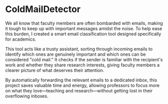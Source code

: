 # ColdMailDetector
We all know that faculty members are often bombarded with emails, making it tough to keep up with important messages amidst the noise. To help ease this burden, I created a smart email classification tool designed specifically for academics.

This tool acts like a trusty assistant, sorting through incoming emails to identify which ones are genuinely important and which ones can be considered "cold mail." It checks if the sender is familiar with the recipient's work and whether they share research interests, giving faculty members a clearer picture of what deserves their attention.

By automatically forwarding the relevant emails to a dedicated inbox, this project saves valuable time and energy, allowing professors to focus more on what they love—teaching and research—without getting lost in their overflowing inboxes.
